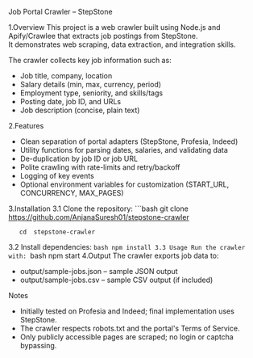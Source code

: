 Job Portal Crawler – StepStone

  1.Overview
This project is a web crawler built using Node.js and Apify/Crawlee that extracts job postings from StepStone.  
It demonstrates web scraping, data extraction, and integration skills.

The crawler collects key job information such as:
- Job title, company, location
- Salary details (min, max, currency, period)
- Employment type, seniority, and skills/tags
- Posting date, job ID, and URLs
- Job description (concise, plain text)

2.Features
- Clean separation of portal adapters (StepStone, Profesia, Indeed)
- Utility functions for parsing dates, salaries, and validating data
- De-duplication by job ID or job URL
- Polite crawling with rate-limits and retry/backoff
- Logging of key events
- Optional environment variables for customization (START_URL, CONCURRENCY, MAX_PAGES)

3.Installation
  3.1 Clone the repository:
       ```bash
       git clone https://github.com/AnjanaSuresh01/stepstone-crawler
       
       cd  stepstone-crawler
       
  3.2 Install dependencies:
       ```bash
       npm install
  3.3 Usage
       Run the crawler with:
       ```bash
       npm start
4.Output
  The crawler exports job data to:
 - output/sample-jobs.json – sample JSON output
 - output/sample-jobs.csv – sample CSV output (if included)

Notes
- Initially tested on Profesia and Indeed; final implementation uses StepStone.
- The crawler respects robots.txt and the portal's Terms of Service.
- Only publicly accessible pages are scraped; no login or captcha bypassing.
